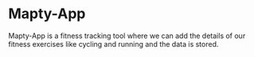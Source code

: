# Mapty-App
Mapty-App is a fitness tracking tool where we can add the details of our fitness exercises like cycling and running and the data is stored.
